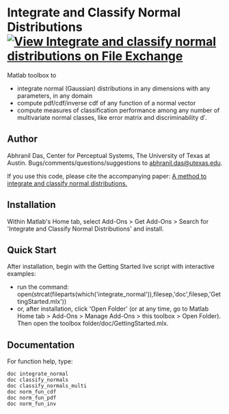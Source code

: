 # Integrate and Classify Normal Distributions [![View Integrate and classify normal distributions on File Exchange](https://www.mathworks.com/matlabcentral/images/matlab-file-exchange.svg)](https://www.mathworks.com/matlabcentral/fileexchange/82410-integrate-and-classify-normal-distributions)
Matlab toolbox to
 * integrate normal (Gaussian) distributions in any dimensions with any parameters, in any domain
 * compute pdf/cdf/inverse cdf of any function of a normal vector
 * compute measures of classification performance among any number of multivariate normal classes, like error matrix and discriminability d'.

## Author
Abhranil Das, Center for Perceptual Systems, The University of Texas at Austin.
Bugs/comments/questions/suggestions to abhranil.das@utexas.edu.

If you use this code, please cite the accompanying paper: [A method to integrate and classify normal distributions.](https://arxiv.org/abs/2012.14331)

## Installation
Within Matlab's Home tab, select Add-Ons > Get Add-Ons > Search for 'Integrate and Classify Normal Distributions' and install.

## Quick Start
After installation, begin with the Getting Started live script with interactive examples:
 * run the command:
open(strcat(fileparts(which('integrate_normal')),filesep,'doc',filesep,'GettingStarted.mlx'))
 * or, after installation, click 'Open Folder' (or at any time, go to Matlab Home tab > Add-Ons > Manage Add-Ons > this toolbox > Open Folder). Then open the toolbox folder/doc/GettingStarted.mlx.

## Documentation
For function help, type:

    doc integrate_normal
    doc classify_normals
    doc classify_normals_multi
    doc norm_fun_cdf
    doc norm_fun_pdf
    doc norm_fun_inv
